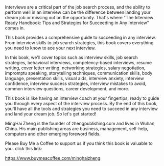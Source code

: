 

Interviews are a critical part of the job search process, and the ability to perform well in an interview can be the difference between landing your dream job or missing out on the opportunity. That's where "The Interview Ready Handbook: Tips and Strategies for Succeeding in Any Interview" comes in.

This book provides a comprehensive guide to succeeding in any interview. From interview skills to job search strategies, this book covers everything you need to know to ace your next interview.

In this book, we'll cover topics such as interview skills, job search strategies, behavioral interviews, competency-based interviews, resume writing, cover letter writing, networking strategies, salary negotiation, impromptu speaking, storytelling techniques, communication skills, body language, presentation skills, visual aids, interview anxiety, interview confidence, interview success strategies, interview mistakes to avoid, common interview questions, career development, and more.

This book is like having an interview coach at your fingertips, ready to guide you through every aspect of the interview process. By the end of this book, you'll have all the tools and strategies you need to succeed in any interview and land your dream job. So let's get started!

MingHai Zheng is the founder of zhengpublishing.com and lives in Wuhan, China. His main publishing areas are business, management, self-help, computers and other emerging foreword fields.

Please Buy Me a Coffee to support us if you think this book is valuable to you. click this link:

https://www.buymeacoffee.com/minghaizheng
